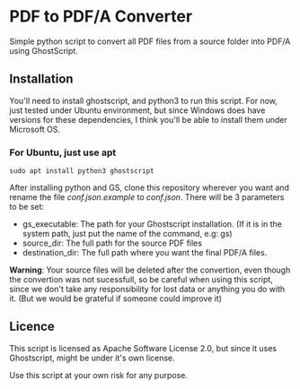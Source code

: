 # PDF to PDF/A Converter

Simple python script to convert all PDF files from a source folder into PDF/A
using GhostScript.

## Installation

You'll need to install ghostscript, and python3 to run this script. For now,
just tested under Ubuntu environment, but since Windows does have versions for
these dependencies, I think you'll be able to install them under Microsoft OS.

### For Ubuntu, just use apt

`sudo apt install python3 ghostscript`

After installing python and GS, clone this repository wherever you want and
rename the file *conf.json.example* to *conf.json*. There will be 3 parameters
to be set:

- gs_executable: The path for your Ghostscript installation. (If it is in the system path, just put the name of the command, e.g: gs)
- source_dir: The full path for the source PDF files
- destination_dir: The full path where you want the final PDF/A files.

**Warning**: Your source files will be deleted after the convertion, even though the convertion was not sucessfull, so be careful when using this script, since we don't take any responsibility for lost data or anything you do with it. (But we would be grateful if someone could improve it)

## Licence

This script is licensed as Apache Software License 2.0, but since it 
uses Ghostscript, might be under it's own license.

Use this script at your own risk for any purpose. 